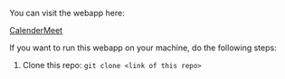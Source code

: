 You can visit the webapp here:

[CalenderMeet](https://calendermeet.netlify.app/) 

If you want to run this webapp on your machine, do the following steps:

1. Clone this repo:
`git clone <link of this repo>`
